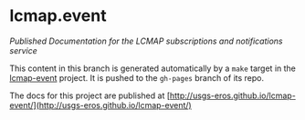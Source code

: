 # lcmap.event

*Published Documentation for the LCMAP subscriptions and notifications service*

This content in this branch is generated automatically by a ``make`` target in
the [lcmap-event](http://github.com/usgs-eros/lcmap-event) project. It is pushed
to the ``gh-pages`` branch of its repo.

The docs for this project are published at
[http://usgs-eros.github.io/lcmap-event/](http://usgs-eros.github.io/lcmap-event/)
